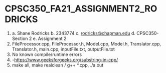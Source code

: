 # CPSC350_FA21_ASSIGNMENT2_RODRICKS
1) a. Shane Rodricks b. 2343774 c. rodricks@chapman.edu d. CPSC350-Section 2 e. Assignment 2
2) FileProcessor.cpp, FileProcessor.h, Model.cpp, Model.h, Translator.cpp, Translator.h, main.cpp, inputFile.txt, outputFile.txt
3) No known compile/runtime errors
4) -https://www.geeksforgeeks.org/substring-in-cpp/
5) make all, make realclean / g++ *.cpp, ./a.out
